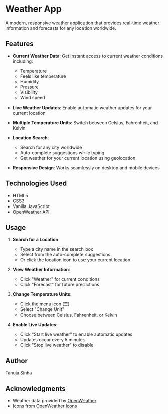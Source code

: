 # Weather App

A modern, responsive weather application that provides real-time weather information and forecasts for any location worldwide.

## Features

- **Current Weather Data**: Get instant access to current weather conditions including:
  - Temperature
  - Feels like temperature
  - Humidity
  - Pressure
  - Visibility
  - Wind speed
  
- **Live Weather Updates**: Enable automatic weather updates for your current location
- **Multiple Temperature Units**: Switch between Celsius, Fahrenheit, and Kelvin
- **Location Search**: 
  - Search for any city worldwide
  - Auto-complete suggestions while typing
  - Get weather for your current location using geolocation
- **Responsive Design**: Works seamlessly on desktop and mobile devices

## Technologies Used

- HTML5
- CSS3
- Vanilla JavaScript
- OpenWeather API

## Usage

1. **Search for a Location**:
   - Type a city name in the search box
   - Select from the auto-complete suggestions
   - Or click the location icon to use your current location

2. **View Weather Information**:
   - Click "Weather" for current conditions
   - Click "Forecast" for future predictions

3. **Change Temperature Units**:
   - Click the menu icon (☰)
   - Select "Change Unit"
   - Choose between Celsius, Fahrenheit, or Kelvin

4. **Enable Live Updates**:
   - Click "Start live weather" to enable automatic updates
   - Updates occur every 5 minutes
   - Click "Stop live weather" to disable

## Author

Tanuja Sinha

## Acknowledgments

- Weather data provided by [OpenWeather](https://openweathermap.org/)
- Icons from [OpenWeather Icons](https://openweathermap.org/weather-conditions)